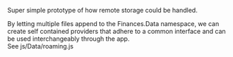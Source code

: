 Super simple prototype of how remote storage could be handled.

By letting multiple files append to the Finances.Data namespace, we can create self contained providers that adhere to a common interface and can be used interchangeably through the app.  
See js/Data/roaming.js



